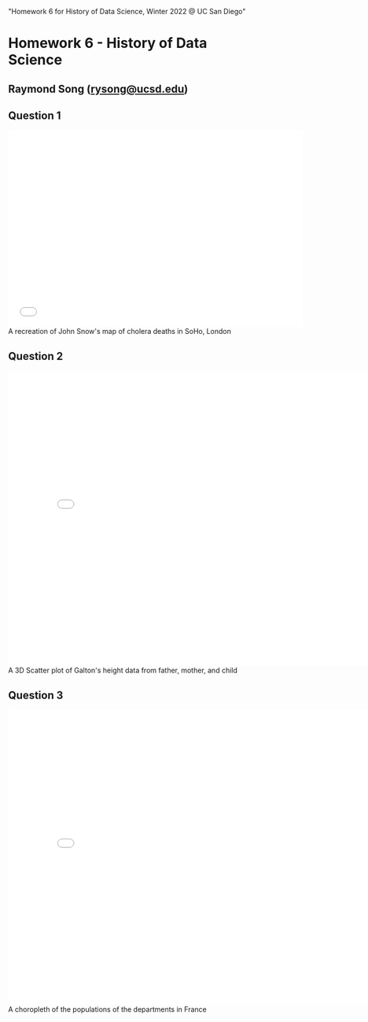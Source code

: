 "Homework 6 for History of Data Science, Winter 2022 @ UC San Diego"
# Homework 6 - History of Data Science

## Raymond Song (rysong@ucsd.edu)

## Question 1
<iframe src="snow-map.html" width=600 height=400 frameBorder=0></iframe>
<br>
A recreation of John Snow's map of cholera deaths in SoHo, London

## Question 2
<iframe src="galton_fig.html" width=800 height=600 frameBorder=0></iframe>
<br>
A 3D Scatter plot of Galton's height data from father, mother, and child

## Question 3
<iframe src="france_fig.html" width=800 height=600 frameBorder=0></iframe>
<br>
A choropleth of the populations of the departments in France

